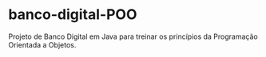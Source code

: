 # banco-digital-POO
Projeto de Banco Digital em Java para treinar os princípios da Programação Orientada a Objetos.
